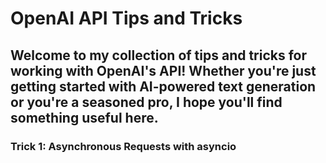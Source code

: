 # OpenAI API Tips and Tricks

## Welcome to my collection of tips and tricks for working with OpenAI's API! Whether you're just getting started with AI-powered text generation or you're a seasoned pro, I hope you'll find something useful here.

### Trick 1: Asynchronous Requests with asyncio
